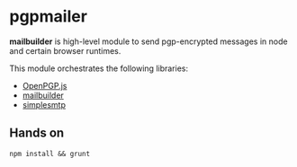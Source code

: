 # pgpmailer

**mailbuilder** is high-level module to send pgp-encrypted messages in node and certain browser runtimes. 

This module orchestrates the following libraries:
* [OpenPGP.js](http://openpgpjs.org/)
* [mailbuilder](https://github.com/whiteout-io/mailbuilder)
* [simplesmtp](https://github.com/andris9/simplesmtp)

## Hands on

    npm install && grunt
